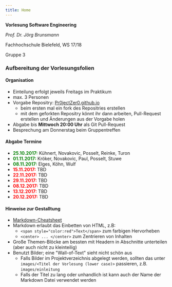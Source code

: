 ```yaml
---
title: Home
---
```


**Vorlesung Software Engineering**

*Prof. Dr. Jörg Brunsmann*

Fachhochschule Bielefeld, WS 17/18

Gruppe 3

### Aufbereitung der Vorlesungsfolien

#### Organisation

* Einteilung erfolgt jeweils Freitags im Praktikum
* max. 3 Personen
* Vorgabe Repositry: [Pr0jectZer0.github.io](https://github.com/Pr0jectZer0/Pr0jectZer0.github.io)
  * beim ersten mal ein fork des Repositries erstellen
  * mit dem geforkten Repositry könnt ihr dann arbeiten, Pull-Request erstellen und Änderungen aus der Vorgabe holen
* Abgabe bis __Mittwoch 20:00 Uhr__ als Git Pull-Request
* Besprechung am Donnerstag beim Gruppentreffen

#### Abgabe Termine

* <span style="color:green">__25.10.2017:__</span> Kühnert, Novakovic, Posselt,  Reinke, Turon
* <span style="color:green">__01.11.2017:__</span> Kröker, Novakovic, Paul, Posselt,  Stuwe
* <span style="color:green">__08.11.2017:__</span> Elges, Köhn, Wulf
* <span style="color:red">__15.11.2017:__</span> TBD
* <span style="color:red">__22.11.2017:__</span> TBD
* <span style="color:red">__29.11.2017:__</span> TBD
* <span style="color:red">__08.12.2017:__</span> TBD
* <span style="color:red">__13.12.2017:__</span> TBD
* <span style="color:red">__20.12.2017:__</span> TBD

#### Hinweise zur Gestalltung

* [Markdown-Cheatsheet](https://github.com/adam-p/markdown-here/wiki/Markdown-Cheatsheet)
* Markdown erlaubt das Einbetten von HTML, z.B:
  * `<span style="color:red">Text</span>` zum farbigen Hervorheben
  * `<center> ... </center>` zum Zentrieren von Inhalten
* Große Themen-Blöcke am bessten mit Headern in Abschnitte unterteilen (aber auch nicht zu kleinteilig)
* Benutzt Bilder; eine "Wall-of-Text" sieht nicht schön aus
  * Falls Bilder im Projektverzeichnis abgelegt werden, sollten das unter `images/<Titel der Vorlesung (lower case)>` passieren, z.B. `images/einleitung`
  * Falls der Titel zu lang oder unhandlich ist kann auch der Name der Markdown Datei verwendet werden
